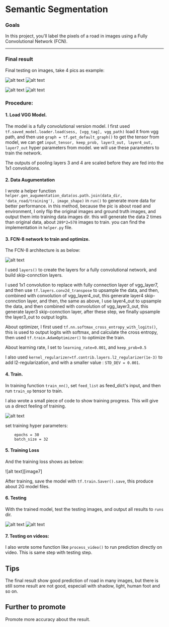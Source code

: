 # Semantic Segmentation
### Goals
In this project, you'll label the pixels of a road in images using a Fully Convolutional Network (FCN).

---

[image1]: ./output/fianl1.gif
[image11]: ./output/final2.gif
[image2]: ./output/trajectory.PNG
[image3]: ./output/1.PNG
[image4]: ./output/2.PNG
[image5]: ./output/best.PNG
[image6]: ./output/trap.PNG

### Final result

Final testing on images, take 4 pics as example:

![alt text][image1]
![alt text][image2]

![alt text][image3]
![alt text][image4]



### Procedure:

#### 1. Load VGG Model.

The model is a fully convolutional version model. I first used `tf.saved_model.loader.load(sess, [vgg_tag], vgg_path)` load it from vgg path, and then use `graph = tf.get_default_graph()` to get the tensor from model,
we can get `input_tensor, keep_prob, layer3_out, layer4_out, layer7_out` hyper parameters from model. we will use these parameters to train the network.

The outputs of pooling layers 3 and 4 are scaled before they are fed into the 1x1 convolutions.

#### 2. Data Augumentation

I wrote a helper function `helper.gen_augumentation_data(os.path.join(data_dir, 'data_road/training'), image_shape)` in `run()` to generate more data for better performance. in this method, because the pic is about road and environment, I only flip the original images and ground truth images, and output them into training data images dir. this will generate the data 2 times than original data, about `289*2=578` images to train. you can find the implementation in `helper.py` file.


#### 3. FCN-8 network to train and optimize.

The FCN-8 architecture is as below:

![alt text][image5]

I used `layers()` to create the layers for a fully convolutional network, and build skip-connction layers.

I used 1x1 convolution to replace with fully connection layer of vgg_layer7, and then use `tf.layers.conv2d_transpose` to upsample the data, and then, combined with convolution of vgg_layer4_out, this generate layer4 skip-connction layer, and then, the same as above, I use layer4_out to upsample the data, and then combined with convolution of vgg_layer3_out, this generate layer3 skip-connction layer, after these step, we finally upsample the layer3_out to output logits.

About optimizer, I first used `tf.nn.softmax_cross_entropy_with_logits()`, this is used to output logits with softmax, and calculate the cross entropy, then used `tf.train.AdamOptimizer()` to optimize the train. 

About learning rate, I set to `learning_rate=0.001`, and `keep_prob=0.5`

I also used `kernel_regularizer=tf.contrib.layers.l2_regularizer(1e-3)` to add l2-regularization, and with a smaller value : `STD_DEV = 0.001`.

#### 4. Train.
In training function `train_nn()`, set `feed_list` as feed_dict's input, and then run `train_op` tensor to train.

I also wrote a small piece of code to show training progress. This will give us a direct feeling of training.

![alt text][image6]

set training hyper parameters:
```
	epochs = 30
	batch_size = 32
```

#### 5. Training Loss

And the training loss shows as below:

![alt text][image7]

After training, save the model with `tf.train.Saver().save`, this produce about 2G model files.

#### 6. Testing

With the trained model, test the testing images, and output all results to  `runs` dir.

![alt text][image1]
![alt text][image3]

#### 7. Testing on videos:

I also wrote some function like `process_video()` to run prediction directly on video. This is same step with testing step.

## Tips

The final result show good prediction of road in many images, but there is still some result are not good, especiall with shadow, light, human foot and so on.

## Further to promote

Promote more accuracy about the result.